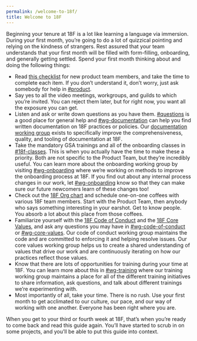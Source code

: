 ```yaml
---
permalink: /welcome-to-18f/
title: Welcome to 18F
---
```


Beginning your tenure at 18F is a lot like learning a language via immersion. During your first month, you’re going to do a lot of quizzical pointing and relying on the kindness of strangers. Rest assured that your team understands that your first month will be filled with form-filling, onboarding, and generally getting settled. Spend your first month thinking about and doing the following things:

-   Read [this checklist](https://github.com/18F/onboarding-documents/blob/master/Checklists/team-based-checklists/product-new-hire-checklist.md) for new product team members, and take the time to complete each item. If you don’t understand it, don’t worry, just ask somebody for help in [#product](https://18f.slack.com/messages/product).
-   Say yes to all the video meetings, workgroups, and guilds to which you’re invited. You can reject them later, but for right now, you want all the exposure you can get. 
-   Listen and ask or write down questions as you have them. [#questions](https://18f.slack.com/messages/questions/) is a good place for general help and [#wg-documentation](https://18f.slack.com/messages/wg-documentation/) can help you find written documentation on 18F practices or policies. Our [documentation working group](https://pages.18f.gov/wg-documentation/) exists to specifically improve the comprehensiveness, quality, and tooling of documentation at 18F.
-   Take the mandatory GSA trainings and all of the onboarding classes in [#18f-classes](https://18f.slack.com/messages/18f-classes/). This is when you actually have the time to make these a priority. Both are not specific to the Product Team, but they’re incredibly useful. You can learn more about the onboarding working group by visiting [#wg-onboarding](https://18f.slack.com/messages/wg-onboarding/) where we’re working on methods to improve the onboarding process at 18F. If you find out about any internal process changes in our work, let [#wg-onboarding](https://18f.slack.com/messages/wg-onboarding/) know so that they can make sure our future newcomers learn of these changes too!
-   Check out the [18F Org chart](https://docs.google.com/presentation/d/1kM5YWcvlHBZpQNTpGefmtbfxTV866u935qrdpj7HrJE/edit) and schedule one-on-one coffees with various 18F team members. Start with the Product Team, then anybody who says something interesting in your earshot. Get to know people. You absorb a lot about this place from those coffees. 
-   Familiarize yourself with the [18F Code of Conduct](https://github.com/18F/code-of-conduct/blob/master/code-of-conduct.md) and the [18F Core Values](https://pages.18f.gov/core-values/), and ask any questions you may have in [#wg-code-of-conduct](https://18f.slack.com/messages/wg-code-of-conduct/) or [#wg-core-values](https://18f.slack.com/messages/wg-core-values/). Our code of conduct working group maintains the code and are committed to enforcing it and helping resolve issues. Our core values working group helps us to create a shared understanding of values that drive our work and are continuously iterating on how our practices reflect those values.
-   Know that there are lots of opportunities for training during your time at 18F. You can learn more about this in [#wg-training](https://18f.slack.com/messages/wg-training/) where our training working group maintains a place for all of the different training initiatives to share information, ask questions, and talk about different trainings we’re experimenting with.
-   Most importantly of all, take your time. There is no rush. Use your first month to get acclimated to our culture, our pace, and our way of working with one another. Everyone has been right where you are. 

When you get to your third or fourth week at 18F, that’s when you’re ready to come back and read this guide again. You’ll have started to scrub in on some projects, and you’ll be able to put this guide into context. 
